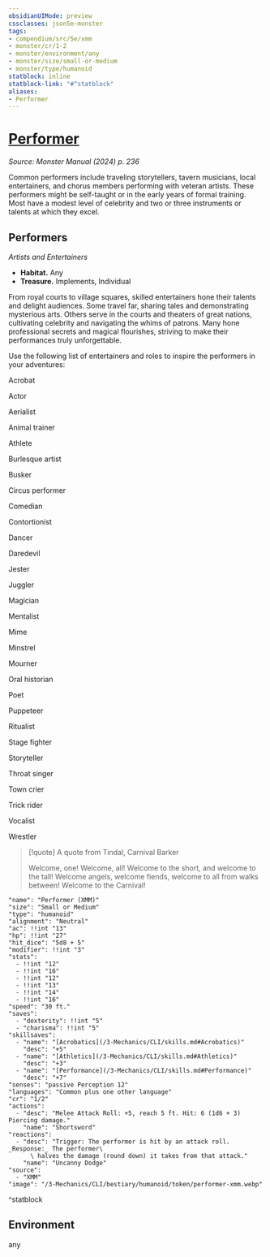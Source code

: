 ```yaml
---
obsidianUIMode: preview
cssclasses: json5e-monster
tags:
- compendium/src/5e/xmm
- monster/cr/1-2
- monster/environment/any
- monster/size/small-or-medium
- monster/type/humanoid
statblock: inline
statblock-link: "#^statblock"
aliases:
- Performer
---
```

# [Performer](3-Mechanics\CLI\bestiary\humanoid/performer-xmm.md)
*Source: Monster Manual (2024) p. 236*  

Common performers include traveling storytellers, tavern musicians, local entertainers, and chorus members performing with veteran artists. These performers might be self-taught or in the early years of formal training. Most have a modest level of celebrity and two or three instruments or talents at which they excel.

## Performers

*Artists and Entertainers*

- **Habitat.** Any  
- **Treasure.** Implements, Individual  

From royal courts to village squares, skilled entertainers hone their talents and delight audiences. Some travel far, sharing tales and demonstrating mysterious arts. Others serve in the courts and theaters of great nations, cultivating celebrity and navigating the whims of patrons. Many hone professional secrets and magical flourishes, striving to make their performances truly unforgettable.

Use the following list of entertainers and roles to inspire the performers in your adventures:

Acrobat

Actor

Aerialist

Animal trainer

Athlete

Burlesque artist

Busker

Circus performer

Comedian

Contortionist

Dancer

Daredevil

Jester

Juggler

Magician

Mentalist

Mime

Minstrel

Mourner

Oral historian

Poet

Puppeteer

Ritualist

Stage fighter

Storyteller

Throat singer

Town crier

Trick rider

Vocalist

Wrestler

> [!quote] A quote from Tindal, Carnival Barker  
> 
> Welcome, one! Welcome, all! Welcome to the short, and welcome to the tall! Welcome angels, welcome fiends, welcome to all from walks between! Welcome to the Carnival!


```statblock
"name": "Performer (XMM)"
"size": "Small or Medium"
"type": "humanoid"
"alignment": "Neutral"
"ac": !!int "13"
"hp": !!int "27"
"hit_dice": "5d8 + 5"
"modifier": !!int "3"
"stats":
  - !!int "12"
  - !!int "16"
  - !!int "12"
  - !!int "13"
  - !!int "14"
  - !!int "16"
"speed": "30 ft."
"saves":
  - "dexterity": !!int "5"
  - "charisma": !!int "5"
"skillsaves":
  - "name": "[Acrobatics](/3-Mechanics/CLI/skills.md#Acrobatics)"
    "desc": "+5"
  - "name": "[Athletics](/3-Mechanics/CLI/skills.md#Athletics)"
    "desc": "+3"
  - "name": "[Performance](/3-Mechanics/CLI/skills.md#Performance)"
    "desc": "+7"
"senses": "passive Perception 12"
"languages": "Common plus one other language"
"cr": "1/2"
"actions":
  - "desc": "Melee Attack Roll: +5, reach 5 ft. Hit: 6 (1d6 + 3) Piercing damage."
    "name": "Shortsword"
"reactions":
  - "desc": "Trigger: The performer is hit by an attack roll. _Response:_ The performer\
      \ halves the damage (round down) it takes from that attack."
    "name": "Uncanny Dodge"
"source":
  - "XMM"
"image": "/3-Mechanics/CLI/bestiary/humanoid/token/performer-xmm.webp"
```
^statblock

## Environment

any